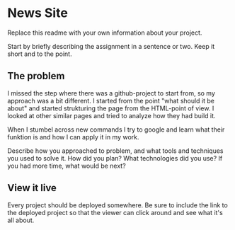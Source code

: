 # News Site

Replace this readme with your own information about your project. 

Start by briefly describing the assignment in a sentence or two. Keep it short and to the point.

## The problem

I missed the step where there was a github-project to start from, so my approach was a bit different.
I started from the point "what should it be about" and started strukturing the page from the HTML-point of view. I looked at other similar pages and tried to analyze how they had build it.

When I stumbel across new commands I try to google and learn what their funktion is and how I can apply it in my work.



Describe how you approached to problem, and what tools and techniques you used to solve it. How did you plan? What technologies did you use? If you had more time, what would be next?

## View it live
Every project should be deployed somewhere. Be sure to include the link to the deployed project so that the viewer can click around and see what it's all about.
